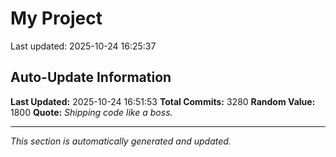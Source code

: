 # My Project


Last updated: 2025-10-24 16:25:37























































































































































































































































































































































































































































































































































































































































































































































































































































































































































































































































































































































































































































































































































































































































































































































































































































































































































































































































































































































































































































































































































































































































































































































































































































































































































































































































































































































































































































































































































































































































































































































































































































































































































































































































































































































































































































































































































































































## Auto-Update Information

**Last Updated:** 2025-10-24 16:51:53
**Total Commits:** 3280
**Random Value:** 1800
**Quote:** _Shipping code like a boss._

---
_This section is automatically generated and updated._